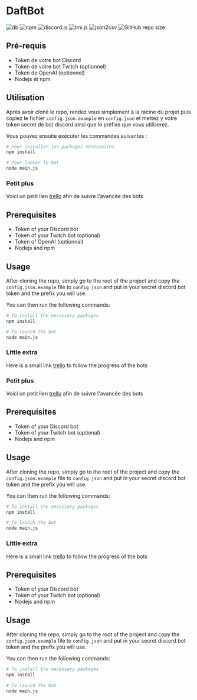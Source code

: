 # DaftBot


![db](https://img.shields.io/badge/daftbot-v1.4.4-red)
![npm](https://img.shields.io/npm/v/npm/latest)
![discord.js](https://img.shields.io/badge/discord.js-v14.7.0-green)
![tmi.js](https://img.shields.io/badge/tmi.js-v1.8.5-blue)
![json2csv](https://img.shields.io/badge/json2csv-v6.0.0.alpha.2-orange)
![GitHub repo size](https://img.shields.io/github/repo-size/vivimouret29/bot_discord?color=yellow)

## Pré-requis

- Token de votre bot Discord
- Token de votre bot Twitch (optionnel)
- Token de OpenAI (optionnel)
- Nodejs et npm

## Utilisation

Après avoir cloné le repo, rendez vous simplement à la racine du projet puis copiez le fichier `config.json.example` en `config.json` et mettez y votre token secret de bot discord ainsi que le préfixe que vous utiliserez. 
  
Vous pouvez ensuite exécuter les commandes suivantes :
  
```bash
# Pour installer les packages nécessaires
npm install

# Pour lancer le bot
node main.js
```

### Petit plus
  
Voici un petit lien [trello](https://trello.com/b/kdy25wXP/daftbot-mobbot) afin de suivre l'avancée des bots

  
## Prerequisites

- Token of your Discord bot
- Token of your Twitch bot (optional)
- Token of OpenAI (optionnal)
- Nodejs and npm

## Usage

After cloning the repo, simply go to the root of the project and copy the `config.json.example` file to `config.json` and put in your secret discord bot token and the prefix you will use. 
  
You can then run the following commands:
  
```bash
# To install the necessary packages
npm install

# To launch the bot
node main.js
```

### Little extra
  
Here is a small link [trello](https://trello.com/b/kdy25wXP/daftbot-mobbot) to follow the progress of the bots

### Petit plus
  
Voici un petit lien [trello](https://trello.com/b/kdy25wXP/daftbot-mobbot) afin de suivre l'avancée des bots

  
## Prerequisites

- Token of your Discord bot
- Token of your Twitch bot (optional)
- Nodejs and npm

## Usage

After cloning the repo, simply go to the root of the project and copy the `config.json.example` file to `config.json` and put in your secret discord bot token and the prefix you will use. 
  
You can then run the following commands:
  
```bash
# To install the necessary packages
npm install

# To launch the bot
node main.js
```

### Little extra
  
Here is a small link [trello](https://trello.com/b/kdy25wXP/daftbot-mobbot) to follow the progress of the bots
## Prerequisites

- Token of your Discord bot
- Token of your Twitch bot (optional)
- Nodejs and npm

## Usage

After cloning the repo, simply go to the root of the project and copy the `config.json.example` file to `config.json` and put in your secret discord bot token and the prefix you will use. 
  
You can then run the following commands:
  
```bash
# To install the necessary packages
npm install

# To launch the bot
node main.js
```
